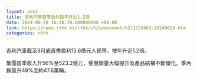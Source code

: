 ```yaml
---
layout: post
title: 吉利汽車首季盈利按年升近1.2倍
date: 2024-06-28 16:48:39.000000000 +08:00
link: https://news.rthk.hk/rthk/ch/component/k2/1759463-20240628.htm
categories: rthk
---
```


吉利汽車截至3月底首季盈利15.6億元人民幣，按年升近1.2倍。

集團首季收入升56%至523.2億元，受惠銷量大幅提升及產品結構不斷優化。季內銷量升49%至約47.6萬輛。
